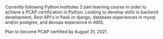 Currently following Python Institutes 2 part learning course in order to achieve a PCAP certification in Python. 
Looking to develop skills in backend development, Rest API's in flask or django, database experiences in mysql 
and/or postgres, and devops experience in AWS.

Plan to become PCAP certified by August 31, 2021. 
